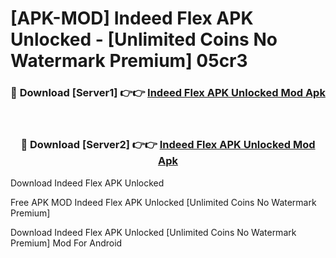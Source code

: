 # [APK-MOD] Indeed Flex APK Unlocked - [Unlimited Coins No Watermark Premium] 05cr3



<div align="center">
<h3>🔴 Download [Server1] 👉👉 <a href="https://momento.my/?title=Indeed_Flex_APK_Unlocked">Indeed Flex APK Unlocked Mod Apk</a></h3><br>

<h3>🔴 Download [Server2] 👉👉 <a href="https://momento.my/?title=Indeed_Flex_APK_Unlocked">Indeed Flex APK Unlocked Mod Apk</a></h3>
</div>



Download Indeed Flex APK Unlocked 

Free APK MOD Indeed Flex APK Unlocked [Unlimited Coins No Watermark Premium]

Download Indeed Flex APK Unlocked [Unlimited Coins No Watermark Premium] Mod For Android
